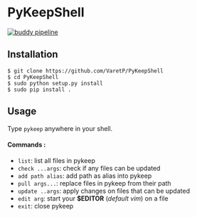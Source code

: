 # PyKeepShell
[![buddy pipeline](https://app.buddy.works/paulvaret/pykeepshell/pipelines/pipeline/189735/badge.svg?token=b8c8537e7b306ecabd2e06460e5dc7794e3ffe59903108c44232f58c0cc17c26 "buddy pipeline")](https://app.buddy.works/paulvaret/pykeepshell/pipelines/pipeline/189735)

## Installation
```
$ git clone https://github.com/VaretP/PyKeepShell
$ cd PyKeepShell
$ sudo python setup.py install
$ sudo pip install .
```
## Usage

Type `pykeep` anywhere in your shell.

#### Commands :

- `list`: list all files in pykeep
- `check ...args`: check if any files can be updated
- `add path alias`: add path as alias into pykeep
- `pull args...`: replace files in pykeep from their path
- `update ..args`: apply changes on files that can be updated
- `edit arg`: start your **$EDITOR** (*default vim*) on a file
- `exit`: close pykeep

